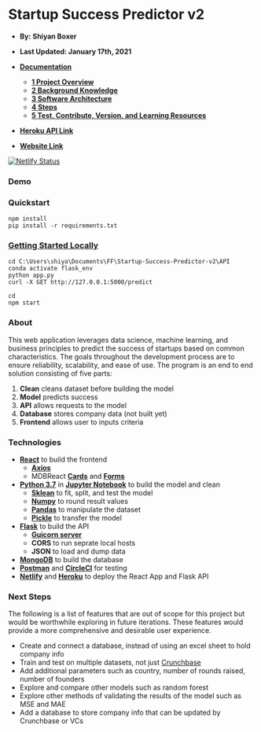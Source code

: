 # Startup Success Predictor v2

- **By: Shiyan Boxer**
- **Last Updated: January 17th, 2021**
- **[Documentation](https://github.com/shiyanboxer/Startup-Success-Predictor-v2/tree/master/Documentation)**
  - **[1 Project Overview](https://github.com/shiyanboxer/Startup-Success-Predictor-v2/blob/master/Documentation/1_Project_Overview.md)**
  - **[2 Background Knowledge](https://github.com/shiyanboxer/Startup-Success-Predictor-v2/blob/master/Documentation/2_Background_Knowledge.md)**
  - **[3 Software Architecture](https://github.com/shiyanboxer/Startup-Success-Predictor-v2/blob/master/Documentation/3_Software_Architecture.md)**
  - **[4 Steps](https://github.com/shiyanboxer/Startup-Success-Predictor-v2/blob/master/Documentation/4_Steps.md)**
  - **[5 Test, Contribute, Version, and Learning Resources](https://github.com/shiyanboxer/Startup-Success-Predictor-v2/blob/master/Documentation/5_Test_Contribute_Version.md)**

- **[Heroku API Link](https://startup-success-predictor-api.herokuapp.com/)**
- **[Website Link](https://startup-success-predictor.netlify.app/)**

[![Netlify Status](https://api.netlify.com/api/v1/badges/d94e1949-ad8e-456b-a2b0-7049dc10ea58/deploy-status)](https://app.netlify.com/sites/startup-success-predictor/deploys)

### **Demo**

### **Quickstart**
```
npm install
pip install -r requirements.txt
```

### [Getting Started Locally](https://uoa-eresearch.github.io/eresearch-cookbook/recipe/2014/11/26/python-virtual-env/)
```
cd C:\Users\shiya\Documents\FF\Startup-Success-Predictor-v2\API
conda activate flask_env
python app.py
curl -X GET http://127.0.0.1:5000/predict

cd 
npm start
```

### **About**
This web application leverages data science, machine learning, and business principles to predict the success of startups based on common characteristics. The goals throughout the development process are to ensure reliability, scalability, and ease of use. The program is an end to end solution consisting of five parts: 

1. **Clean** cleans dataset before building the model
2. **Model** predicts success 
3. **API** allows requests to the model
4. **Database** stores company data (not built yet)
5. **Frontend** allows user to inputs criteria

### **Technologies** 
- **[React](https://reactjs.org/docs/create-a-new-react-app.html)** to build the frontend
  - **[Axios](https://www.npmjs.com/package/axios)**
  - MDBReact **[Cards](https://mdbootstrap.com/docs/react/components/cards/)** and **[Forms](https://mdbootstrap.com/docs/react/forms/basic/)**
- **[Python 3.7](https://www.python.org/downloads/release/python-370/)** in **[Jupyter Notebook](https://jupyter.org/)** to build the model and clean
  - **[Sklean](https://scikit-learn.org/stable/modules/generated/sklearn.linear_model.LinearRegression.html)** to fit, split, and test the model 
  - **[Numpy](https://numpy.org/doc/stable/reference/generated/numpy.array.html)** to round result values
  - **[Pandas](https://pandas.pydata.org/pandas-docs/stable/reference/api/pandas.DataFrame.html)** to manipulate the dataset
  - **[Pickle](https://docs.python.org/3/library/pickle.html)** to transfer the model
- **[Flask](https://flask.palletsprojects.com/en/1.1.x/)** to build the API
  - **[Guicorn server](https://gunicorn.org/)**
  - **CORS** to run seprate local hosts
  - **JSON** to load and dump data
- **[MongoDB](https://www.mongodb.com/2)** to build the database
- **[Postman](https://www.postman.com/)** and **[CircleCI](https://circleci.com/)** for testing
- **[Netlify](https://www.netlify.com/)** and **[Heroku](https://dashboard.heroku.com/)** to deploy the React App and Flask API


### **Next Steps**
The following is a list of features that are out of scope for this project but would be worthwhile exploring in future iterations. These features would provide a more comprehensive and desirable user experience.
- Create and connect a database, instead of using an excel sheet to hold company info 
- Train and test on multiple datasets, not just [Crunchbase](https://www.kaggle.com/arindam235/startup-investments-crunchbase/data)
- Add additional parameters such as country, number of rounds raised, number of founders
- Explore and compare other models such as random forest
- Explore other methods of validating the results of the model such as MSE and MAE
- Add a database to store company info that can be updated by Crunchbase or VCs
